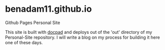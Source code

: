 benadam11.github.io
===================

Github Pages Personal Site

This site is built with [docpad](docpad.org/) and deploys out of the 'out' directory of my Personal-Site repository. 
I will write a blog on my process for building it here one of these days. 
